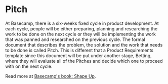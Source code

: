 # Pitch
At Basecamp, there is a six-weeks fixed cycle in product development. At each cycle, people will be either preparing, planning and researching the work to be done on the next cycle or they will be implementing the work that was panned and researched on the previous cycle. The formal document that describes the problem, the solution and the work that needs to be done is called Pitch. This is different that a Product Requirements template since this document will be put under another stage, Betting, where they will evaluate all of the Pitches and decide which one to proceed with on the next cycle.

Read more at [Basecamp's book: Shape Up](https://basecamp.com/shapeup/1.5-chapter-06).
